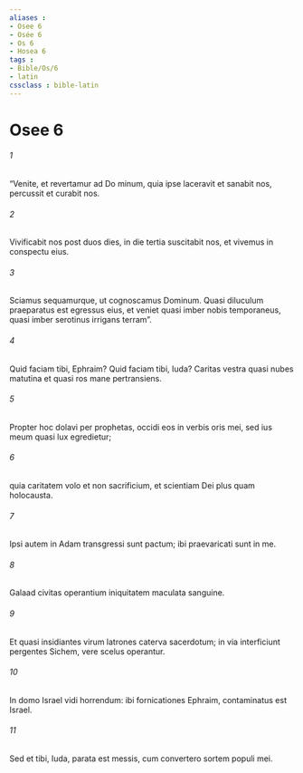 ```yaml
---
aliases : 
- Osee 6
- Osée 6
- Os 6
- Hosea 6
tags : 
- Bible/Os/6
- latin
cssclass : bible-latin
---
```


# Osee 6

###### 1
“Venite, et revertamur ad Do minum, quia ipse laceravit et sanabit nos, percussit et curabit nos.
###### 2
Vivificabit nos post duos dies, in die tertia suscitabit nos, et vivemus in conspectu eius.
###### 3
Sciamus sequamurque, ut cognoscamus Dominum. Quasi diluculum praeparatus est egressus eius, et veniet quasi imber nobis temporaneus, quasi imber serotinus irrigans terram”.
###### 4
Quid faciam tibi, Ephraim? Quid faciam tibi, Iuda? Caritas vestra quasi nubes matutina et quasi ros mane pertransiens.
###### 5
Propter hoc dolavi per prophetas, occidi eos in verbis oris mei, sed ius meum quasi lux egredietur;
###### 6
quia caritatem volo et non sacrificium, et scientiam Dei plus quam holocausta.
###### 7
Ipsi autem in Adam transgressi sunt pactum; ibi praevaricati sunt in me.
###### 8
Galaad civitas operantium iniquitatem maculata sanguine.
###### 9
Et quasi insidiantes virum latrones caterva sacerdotum; in via interficiunt pergentes Sichem, vere scelus operantur.
###### 10
In domo Israel vidi horrendum: ibi fornicationes Ephraim, contaminatus est Israel.
###### 11
Sed et tibi, Iuda, parata est messis, cum convertero sortem populi mei.
